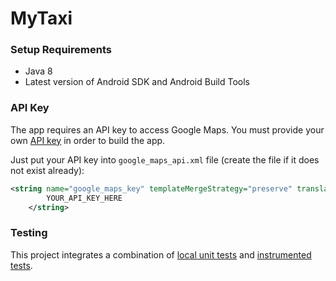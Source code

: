 # MyTaxi

### Setup Requirements

- Java 8
- Latest version of Android SDK and Android Build Tools


### API Key

The app requires an API key to access Google Maps. You must provide your own [API key][1] in order to build the app.

Just put your API key into `google_maps_api.xml` file (create the file if it does not exist already):

```xml
<string name="google_maps_key" templateMergeStrategy="preserve" translatable="false">
        YOUR_API_KEY_HERE
    </string>
```

### Testing

This project integrates a combination of [local unit tests][2] and [instrumented tests][3].


[1]: https://developers.google.com/console
[2]: app/src/test/
[3]: app/src/androidTest/
